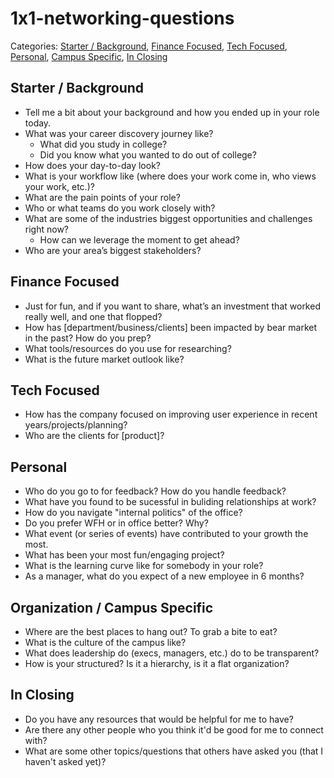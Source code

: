 # 1x1-networking-questions
Categories: [Starter / Background](##starter--background), [Finance Focused](#finance-focused), [Tech Focused](#tech-focused), [Personal](#personal), [Campus Specific](#campus-specific), [In Closing](#in-closing)

## Starter / Background
- Tell me a bit about your background and how you ended up in your role today.
- What was your career discovery journey like? 
  + What did you study in college? 
  + Did you know what you wanted to do out of college?
- How does your day-to-day look?
- What is your workflow like (where does your work come in, who views your work, etc.)?
- What are the pain points of your role?
- Who or what teams do you work closely with?
- What are some of the industries biggest opportunities and challenges right now?
  + How can we leverage the moment to get ahead?
- Who are your area’s biggest stakeholders?

## Finance Focused
- Just for fun, and if you want to share, what’s an investment that worked really well, and one that flopped?
- How has [department/business/clients] been impacted by bear market in the past? How do you prep?
- What tools/resources do you use for researching? 
- What is the future market outlook like?

## Tech Focused
- How has the company focused on improving user experience in recent years/projects/planning?
- Who are the clients for [product]?

## Personal
- Who do you go to for feedback? How do you handle feedback?
- What have you found to be sucessful in buliding relationships at work? 
-	How do you navigate "internal politics" of the office?
- Do you prefer WFH or in office better? Why?
- What event (or series of events) have contributed to your growth the most.
- What has been your most fun/engaging project?
- What is the learning curve like for somebody in your role?
- As a manager, what do you expect of a new employee in 6 months?

## Organization / Campus Specific
- Where are the best places to hang out? To grab a bite to eat?
- What is the culture of the campus like?
- What does leadership do (execs, managers, etc.) do to be transparent? 
- How is your structured? Is it a hierarchy, is it a flat organization? 

## In Closing
- Do you have any resources that would be helpful for me to have?
- Are there any other people who you think it'd be good for me to connect with?
- What are some other topics/questions that others have asked you (that I haven't asked yet)?
